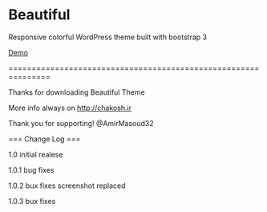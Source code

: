 Beautiful
=========

Responsive colorful WordPress theme built with bootstrap 3

<a href="http://live.chakosh.ir/?theme=beautiful">Demo</a>

===============================================================

Thanks for downloading Beautiful Theme

More info always on http://chakosh.ir

Thank you for supporting! @AmirMasoud32

=== Change Log ===

1.0
initial realese

1.0.1
bug fixes

1.0.2
bux fixes
screenshot replaced

1.0.3
bux fixes